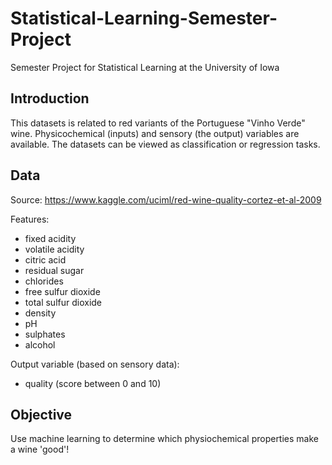 # Statistical-Learning-Semester-Project

Semester Project for Statistical Learning at the University of Iowa

## Introduction

This datasets is related to red variants of the Portuguese "Vinho Verde" wine. Physicochemical (inputs) and sensory (the output) variables are available.
The datasets can be viewed as classification or regression tasks.

## Data

Source: https://www.kaggle.com/uciml/red-wine-quality-cortez-et-al-2009

Features:
- fixed acidity
- volatile acidity
- citric acid
- residual sugar
- chlorides
- free sulfur dioxide
- total sulfur dioxide
- density
- pH
- sulphates
- alcohol

Output variable (based on sensory data):
- quality (score between 0 and 10)


## Objective

Use machine learning to determine which physiochemical properties make a wine 'good'!



